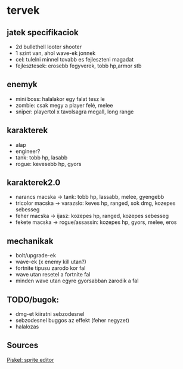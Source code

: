 # tervek

## jatek specifikaciok
- 2d bullethell looter shooter
- 1 szint van, ahol wave-ek jonnek
- cel: tulelni minnel tovabb es fejleszteni magadat
- fejlesztesek: erosebb fegyverek, tobb hp,armor stb

## enemyk
- mini boss: halalakor egy falat tesz le
- zombie: csak megy a player felé, melee
- sniper: playertol x tavolsagra megall, long range

## karakterek
- alap
- engineer?
- tank: tobb hp, lasabb
- rogue: kevesebb hp, gyors

## karakterek2.0
- narancs macska -> tank: tobb hp, lassabb, melee, gyengebb
- tricolor macska ->  varazslo: keves hp, ranged, sok dmg, kozepes sebesseg
- feher macska -> ijasz: kozepes hp, ranged, kozepes sebesseg
- fekete macska -> rogue/assassin: kozepes hp, gyors, melee, eros

## mechanikak
- bolt/upgrade-ek
- wave-ek (x enemy kill utan?)
- fortnite tipusu zarodo kor fal
- wave utan resetel a fortnite fal
- minden wave utan egyre gyorsabban zarodik a fal

## TODO/bugok:
- dmg-et kiiratni sebzodesnel
- sebzodesnel buggos az effekt (feher negyzet)
- halalozas

## Sources
[Piskel: sprite editor](https://www.piskelapp.com/)
